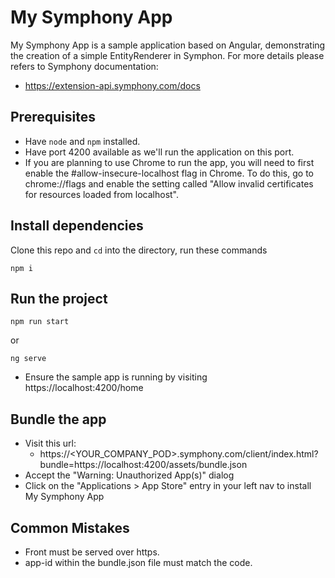 # My Symphony App

My Symphony App is a sample application based on Angular, demonstrating the creation of a simple EntityRenderer in Symphon. For more details please refers to Symphony documentation: 
* https://extension-api.symphony.com/docs

## Prerequisites

* Have `node` and `npm` installed.
* Have port 4200 available as we'll run the application on this port.
* If you are planning to use Chrome to run the app, you will need to first enable the #allow-insecure-localhost flag in Chrome. To do this, go to chrome://flags and enable the setting called "Allow invalid certificates for resources loaded from localhost". 

## Install dependencies

Clone this repo and `cd` into the directory, run these commands

```
npm i
```

## Run the project

```
npm run start
```
or 
```
ng serve
```

* Ensure the sample app is running by visiting https://localhost:4200/home

## Bundle the app

* Visit this url: 
    * https://<YOUR_COMPANY_POD>.symphony.com/client/index.html?bundle=https://localhost:4200/assets/bundle.json
* Accept the "Warning: Unauthorized App(s)" dialog
* Click on the "Applications > App Store" entry in your left nav to install My Symphony App

## Common Mistakes
* Front must be served over https.
* app-id within the bundle.json file must match the code. 
